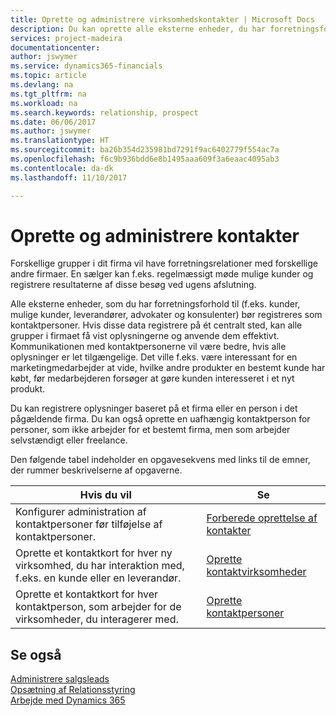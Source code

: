 ```yaml
---
title: Oprette og administrere virksomhedskontakter | Microsoft Docs
description: Du kan oprette alle eksterne enheder, du har forretningsforhold til (f.eks. kundeemner, debitorer, kreditorer og konsulenter) som kontaktpersoner.
services: project-madeira
documentationcenter: 
author: jswymer
ms.service: dynamics365-financials
ms.topic: article
ms.devlang: na
ms.tgt_pltfrm: na
ms.workload: na
ms.search.keywords: relationship, prospect
ms.date: 06/06/2017
ms.author: jswymer
ms.translationtype: HT
ms.sourcegitcommit: ba26b354d235981bd7291f9ac6402779f554ac7a
ms.openlocfilehash: f6c9b936bdd6e8b1495aaa609f3a6eaac4095ab3
ms.contentlocale: da-dk
ms.lasthandoff: 11/10/2017

---
```

# <a name="creating-and-managing-contacts"></a>Oprette og administrere kontakter
Forskellige grupper i dit firma vil have forretningsrelationer med forskellige andre firmaer. En sælger kan f.eks. regelmæssigt møde mulige kunder og registrere resultaterne af disse besøg ved ugens afslutning.

Alle eksterne enheder, som du har forretningsforhold til (f.eks. kunder, mulige kunder, leverandører, advokater og konsulenter) bør registreres som kontaktpersoner. Hvis disse data registrere på ét centralt sted, kan alle grupper i firmaet få vist oplysningerne og anvende dem effektivt. Kommunikationen med kontaktpersonerne vil være bedre, hvis alle oplysninger er let tilgængelige. Det ville f.eks. være interessant for en marketingmedarbejder at vide, hvilke andre produkter en bestemt kunde har købt, før medarbejderen forsøger at gøre kunden interesseret i et nyt produkt.

Du kan registrere oplysninger baseret på et firma eller en person i det pågældende firma. Du kan også oprette en uafhængig kontaktperson for personer, som ikke arbejder for et bestemt firma, men som arbejder selvstændigt eller freelance.

Den følgende tabel indeholder en opgavesekvens med links til de emner, der rummer beskrivelserne af opgaverne.

| Hvis du vil | Se |
| --- | --- |
| Konfigurer administration af kontaktpersoner før tilføjelse af kontaktpersoner. |[Forberede oprettelse af kontakter](marketing-setup-contacts.md) |
| Oprette et kontaktkort for hver ny virksomhed, du har interaktion med, f.eks. en kunde eller en leverandør. |[Oprette kontaktvirksomheder](marketing-create-contact-companies.md) |
| Oprette et kontaktkort for hver kontaktperson, som arbejder for de virksomheder, du interagerer med. |[Oprette kontaktpersoner](marketing-create-contact-persons.md) |

## <a name="see-also"></a>Se også
[Administrere salgsleads](marketing-manage-sales-opportunities.md)  
[Opsætning af Relationsstyring](marketing-setup-marketing.md)  
[Arbejde med Dynamics 365](ui-work-product.md)  

